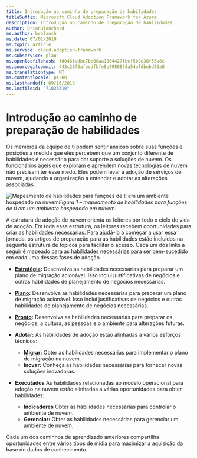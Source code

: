 ```yaml
---
title: Introdução ao caminho de preparação de habilidades
titleSuffix: Microsoft Cloud Adoption Framework for Azure
description: Introdução ao caminho de preparação de habilidades
author: BrianBlanchard
ms.author: brblanch
ms.date: 07/01/2019
ms.topic: article
ms.service: cloud-adoption-framework
ms.subservice: plan
ms.openlocfilehash: fd046fadbc7be08aa1064427fbef5b9e38f55a8c
ms.sourcegitcommit: 443c28f3afeedfbfe8b9980875a54afdbebd83a8
ms.translationtype: MT
ms.contentlocale: pt-BR
ms.lasthandoff: 09/16/2019
ms.locfileid: "71025310"
---
```

# <a name="getting-started-on-a-skills-readiness-path"></a>Introdução ao caminho de preparação de habilidades

Os membros da equipe de ti podem sentir ansioso sobre suas funções e posições à medida que eles percebem que um conjunto diferente de habilidades é necessário para dar suporte a soluções de nuvem. Os funcionários ágeis que exploram e aprendem novas tecnologias de nuvem não precisam ter esse medo. Eles podem levar à adoção de serviços de nuvem, ajudando a organização a entender e adotar as alterações associadas.

![Mapeamento de habilidades para funções de ti em um ambiente](../_images/skills-guidance.png)
hospedado na nuvem*Figura 1 – mapeamento de habilidades para funções de ti em um ambiente hospedado em nuvem.*

A estrutura de adoção de nuvem orienta os leitores por todo o ciclo de vida de adoção. Em toda essa estrutura, os leitores recebem oportunidades para criar as habilidades necessárias. Para ajudá-lo a começar a usar essa jornada, os artigos de preparação para as habilidades estão incluídos na seguinte estrutura de tópicos para facilitar o acesso. Cada um dos links a seguir é mapeado para as habilidades necessárias para ser bem-sucedido em cada uma dessas fases de adoção.

- **[Estratégia](../strategy/suggested-skills.md):** Desenvolva as habilidades necessárias para preparar um plano de migração acionável. Isso inclui justificativas de negócios e outras habilidades de planejamento de negócios necessárias.
- **[Plano](./suggested-skills.md):** Desenvolva as habilidades necessárias para preparar um plano de migração acionável. Isso inclui justificativas de negócios e outras habilidades de planejamento de negócios necessárias.
- **[Pronto](../ready/suggested-skills.md):** Desenvolva as habilidades necessárias para preparar os negócios, a cultura, as pessoas e o ambiente para alterações futuras.

- **Adotar:** As habilidades de adoção estão alinhadas a vários esforços técnicos:
  - **[Migrar](../migrate/expanded-scope/suggested-skills.md):** Obter as habilidades necessárias para implementar o plano de migração na nuvem.
  - **Inovar:** Conheça as habilidades necessárias para fornecer novas soluções inovadoras.

- **Executados** As habilidades relacionadas ao modelo operacional para adoção na nuvem estão alinhadas a várias oportunidades para obter habilidades:
  - **Indicadores** Obter as habilidades necessárias para controlar o ambiente de nuvem.
  - **Gerenciar:** Obter as habilidades necessárias para gerenciar um ambiente de nuvem.

Cada um dos caminhos de aprendizado anteriores compartilha oportunidades entre vários tipos de mídia para maximizar a aquisição da base de dados de conhecimento.
